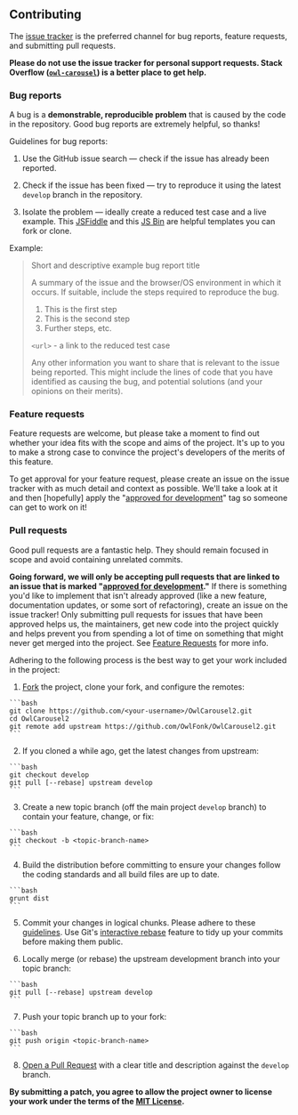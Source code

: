 ## Contributing

The [issue tracker](https://github.com/OwlFonk/OwlCarousel2/issues) is the preferred channel for bug reports, feature requests, and submitting pull requests.

**Please do not use the issue tracker for personal support requests. Stack Overflow ([`owl-carousel`](http://stackoverflow.com/questions/tagged/owl-carousel)) is a better place to get help.**

### Bug reports

A bug is a **demonstrable, reproducible problem** that is caused by the code in the repository. Good bug reports are extremely helpful, so thanks!

Guidelines for bug reports:

  1. Use the GitHub issue search — check if the issue has already been reported.

  2. Check if the issue has been fixed — try to reproduce it using the latest `develop` branch in the repository.

  3. Isolate the problem — ideally create a reduced test case and a live example. This [JSFiddle](http://jsfiddle.net/eqbL6vLb/) and this [JS Bin](http://jsbin.com/xuxozu/1) are helpful templates you can fork or clone.

Example:

> Short and descriptive example bug report title
>
> A summary of the issue and the browser/OS environment in which it occurs. If suitable, include the steps required to reproduce the bug.
>
>   1. This is the first step
>   2. This is the second step
>   3. Further steps, etc.
>
> `<url>` - a link to the reduced test case
>
> Any other information you want to share that is relevant to the issue being reported. This might include the lines of code that you have identified as causing the bug, and potential solutions (and your opinions on their merits).

### Feature requests

Feature requests are welcome, but please take a moment to find out whether your idea fits with the scope and aims of the project. It's up to you to make a strong case to convince the project's developers of the merits of this feature.

To get approval for your feature request, please create an issue on the issue tracker with as much detail and context as possible. We'll take a look at it and then [hopefully] apply the "[approved for development](https://github.com/smashingboxes/OwlCarousel2/labels/approved%20for%20development)" tag so someone can get to work on it!

### Pull requests

Good pull requests are a fantastic help. They should remain focused in scope and avoid containing unrelated commits.

**Going forward, we will only be accepting pull requests that are linked to an issue that is marked "[approved for development](https://github.com/smashingboxes/OwlCarousel2/labels/approved%20for%20development)."** If there is something you'd like to implement that isn't already approved (like a new feature, documentation updates, or some sort of refactoring), create an issue on the issue tracker! Only submitting pull requests for issues that have been approved helps us, the maintainers, get new code into the project quickly and helps prevent you from spending a lot of time on something that might never get merged into the project. See [Feature Requests](https://github.com/smashingboxes/OwlCarousel2/blob/develop/CONTRIBUTING.md#feature-requests) for more info.

Adhering to the following process is the best way to get your work included in the project:

  1. [Fork](http://help.github.com/fork-a-repo/) the project, clone your fork, and configure the remotes:

    ```bash
    git clone https://github.com/<your-username>/OwlCarousel2.git
    cd OwlCarousel2
    git remote add upstream https://github.com/OwlFonk/OwlCarousel2.git
    ```

  2. If you cloned a while ago, get the latest changes from upstream:

    ```bash
    git checkout develop
    git pull [--rebase] upstream develop
    ```

  3. Create a new topic branch (off the main project `develop` branch) to contain your feature, change, or fix:

    ```bash
    git checkout -b <topic-branch-name>
    ```

  4. Build the distribution before committing to ensure your changes follow the coding standards and all build files are up to date.

    ```bash
    grunt dist
    ```

  5. Commit your changes in logical chunks. Please adhere to these [guidelines](http://tbaggery.com/2008/04/19/a-note-about-git-commit-messages.html). Use Git's [interactive rebase](https://help.github.com/articles/interactive-rebase) feature to tidy up your commits before making them public.

  6. Locally merge (or rebase) the upstream development branch into your topic branch:

    ```bash
    git pull [--rebase] upstream develop
    ```

  7. Push your topic branch up to your fork:

    ```bash
    git push origin <topic-branch-name>
    ```

  8. [Open a Pull Request](https://help.github.com/articles/using-pull-requests/) with a clear title and description against the `develop` branch.

**By submitting a patch, you agree to allow the project owner to
license your work under the terms of the [MIT License](LICENSE).**
